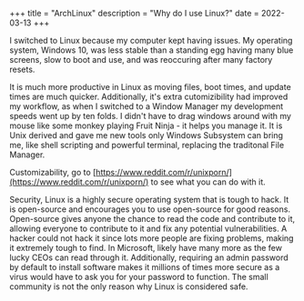 +++
title = "ArchLinux"
description = "Why do I use Linux?"
date = 2022-03-13
+++

I switched to Linux because my computer kept having issues. My operating system, Windows 10, was less stable than a standing egg having many blue screens, slow to boot and use, and was reoccuring after many factory resets. 

It is much more productive in Linux as moving files, boot times, and update times are much quicker. Additionally, it's extra cutomizibility had improved my workflow, as when I switched to a Window Manager my development speeds went up by ten folds. I didn't have to drag windows around with my mouse like some monkey playing Fruit Ninja - it helps you manage it. It is Unix derived and gave me new tools only Windows Subsystem can bring me, like shell scripting and powerful terminal, replacing the traditonal File Manager.

Customizability, go to [https://www.reddit.com/r/unixporn/](https://www.reddit.com/r/unixporn/) to see what you can do with it.

Security, Linux is a highly secure operating system that is tough to hack. It is open-source and encourages you to use open-source for good reasons. Open-source gives anyone the chance to read the code and contribute to it, allowing everyone to contribute to it and fix any potential vulnerabilities. A hacker could not hack it since lots more people are fixing problems, making it extremely tough to find. In Microsoft, likely have many more as the few lucky CEOs can read through it. Additionally, requiring an admin password by default to install software makes it millions of times more secure as a virus would have to ask you for your password to function. The small community is not the only reason why Linux is considered safe.

